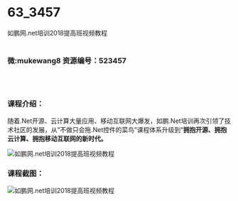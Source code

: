 # 63_3457
如鹏网.net培训2018提高班视频教程
<br/></br>
<h3>微:mukewang8 资源编号：523457</h3>
<br/></br>
<h3>课程介绍：</h3>
<p>随着.Net开源、云计算大量应用、移动互联网大爆发，如鹏.Net培训再次引领了技术社区的发展，从“不做只会拖.Net控件的菜鸟”课程体系升级到“<strong>拥抱开源、拥抱云计算、拥抱移动互联网的新时代。 </strong></p>
<p><img src="https://www.ko996.com/wp-content/uploads/img/2018/08/2-45-300x211.png" alt="如鹏网.net培训2018提高班视频教程"></p>
<h3>课程截图：</h3>
<p><img src="https://www.ko996.com/wp-content/uploads/img/2018/08/3-42.png" alt="如鹏网.net培训2018提高班视频教程"></p>

